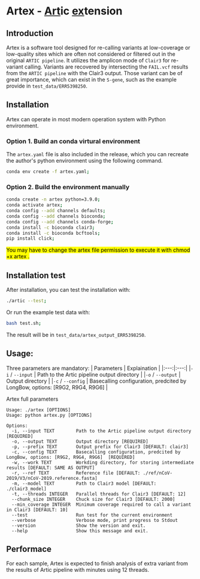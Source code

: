 # Artex - <u>Art</u>ic <u>ex</u>tension

## Introduction
Artex is a software tool designed for re-calling variants at low-coverage or low-quality sites which are often not considered or filtered out in the original `ARTIC pipeline`. It utilizes the amplicon mode of `Clair3` for re-variant calling. Variants are recovered by intersecting the `FAIL.vcf` results from the `ARTIC pipeline` with the Clair3 output. Those variant can be of great importance, which can exist in the `S-gene`, such as the example provide in `test_data/ERR5398250`.


## Installation 
Artex can operate in most modern operation system with Python environment. 

### Option 1.  Build an conda virtural environment
The `artex.yaml` file is also included in the release, which you can recreate the author's python environment using the following command.
```bash
conda env create -f artex.yaml;
```

### Option 2. Build the environment manually
```bash
conda create -n artex python=3.9.0;
conda activate artex;
conda config --add channels defaults;
conda config --add channels bioconda;
conda config --add channels conda-forge;
conda install -c bioconda clair3;
conda install -c bioconda bcftools;
pip install click;
```
<mark>You may have to change the artex file permission to execute it with chmod +x artex .</mark>


## Installation test
After installation, you can test the installation with:
```bash
./artic --test;
```
Or run the example test data with:
```bash
bash test.sh;
```
The result will be in `test_data/artex_output_ERR5398250`.


## Usage:
Three parameters are mandatory:
| Parameters | Explaination |
|:---:|:---:|
|`-i` / `--input`  | Path to the Artic pipeline output directory |
|`-o` / `--output` | Output directory |
|`-c` / `--config` | Basecalling configuration, predcited by LongBow, options: [R9G2, R9G4, R9G6] |


Artex full parameters
```
Usage: ./artex [OPTIONS]
Usage: python artex.py [OPTIONS]

Options:
  -i, --input TEXT        Path to the Artic pipeline output directory  [REQUIRED]
  -o, --output TEXT       Output directory [REQUIRED]
  -p, --prefix TEXT       Output prefix for Clair3 [DEFAULT: clair3]
  -c, --config TEXT       Basecalling configuration, predcited by LongBow, options: [R9G2, R9G4, R9G6]  [REQUIRED]
  -w, --work TEXT         Workding directory, for storing intermediate results [DEFAULT: SAME AS OUTPUT]
  -r, --ref TEXT          Reference file [DEFAULT: ./ref/nCoV-2019/V3/nCoV-2019.reference.fasta]
  -m, --model TEXT        Path to Clair3 model [DEFAULT: ./clair3_model]
  -t, --threads INTEGER   Parallel threads for Clair3 [DEFAULT: 12]
  --chunk_size INTEGER    Chuck size for Clair3 [DEFAULT: 2000]
  --min_coverage INTEGER  Minimum coverage required to call a variant in Clair3 [DEFAULT: 10]
  --test                  Run test for the current environment
  --verbose               Verbose mode, print progress to Stdout
  --version               Show the version and exit.
  --help                  Show this message and exit.
```
## Performace
For each sample, Artex is expected to finish analysis of extra variant from the results of Artic pipeline with minutes using 12 threads.


